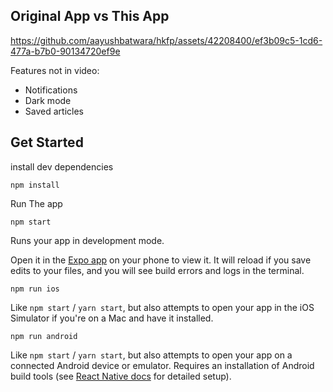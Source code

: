 
## Original App vs This App
https://github.com/aayushbatwara/hkfp/assets/42208400/ef3b09c5-1cd6-477a-b7b0-90134720ef9e

Features not in video:
- Notifications
- Dark mode
- Saved articles


## Get Started

install dev dependencies

`npm install`
 
Run The app

`npm start`

Runs your app in development mode.

Open it in the [Expo app](https://expo.io) on your phone to view it. It will reload if you save edits to your files, and you will see build errors and logs in the terminal.

`npm run ios`

Like `npm start` / `yarn start`, but also attempts to open your app in the iOS Simulator if you're on a Mac and have it installed.

`npm run android`

Like `npm start` / `yarn start`, but also attempts to open your app on a connected Android device or emulator. Requires an installation of Android build tools (see [React Native docs](https://facebook.github.io/react-native/docs/getting-started.html) for detailed setup).
